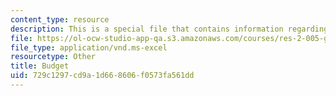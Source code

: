 ```yaml
---
content_type: resource
description: This is a special file that contains information regarding budget.
file: https://ol-ocw-studio-app-qa.s3.amazonaws.com/courses/res-2-005-girls-who-build-make-your-own-wearables-workshop-spring-2015/729c1297cd9a1d668606f0573fa561dd_MITRES_2_005S15_Budget.xls
file_type: application/vnd.ms-excel
resourcetype: Other
title: Budget
uid: 729c1297-cd9a-1d66-8606-f0573fa561dd
---
```

